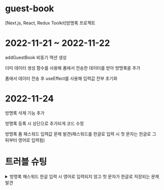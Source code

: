 # guest-book
[Next.js, React, Redux Toolkit]방명록 프로젝트

# 2022-11-21 ~ 2022-11-22
addGuestBook 비동기 액션 생성

더미 데이터 생성 함수를 사용해 폼에서 전송한 데이터를 받아 방명록을 추가

폼에서 데이터 전송 후 useEffect를 사용해 입력값 전부 초기화

# 2022-11-24
방명록 삭제 기능 추가

방명록 등록 시 상단으로 추가되게 코드 수정

방명록 폼 패스워드 입력값 문제 발견(패스워드를 한글로 입력 시 첫 문자는 한글로 그 뒤부터 영어로 입력됨)

# 트러블 슈팅
<details>
  <summary>방명록 패스워드 한글 입력 시 영어로 입력되지 않고 첫 문자가 한글로 저장되는 문제 발견</summary>
  <div>
  
  </div>
</details>
